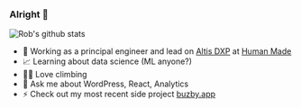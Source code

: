 ### Alright 👋

![Rob's github stats](https://github-readme-stats.vercel.app/api?username=roborourke&theme=dark&show_icons=true)

- 🚀 Working as a principal engineer and lead on [Altis DXP](https://www.altis-dxp.com) at [Human Made](https://humanmade.com)
- 📈 Learning about data science (ML anyone?)
- 🧗‍♂️ Love climbing
- 💬 Ask me about WordPress, React, Analytics
- ⚡️ Check out my most recent side project [buzby.app](https://buzby.app)
